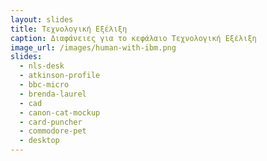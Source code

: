 ```yaml
---
layout: slides
title: Τεχνολογική Εξέλιξη
caption: Διαφάνειες για το κεφάλαιο Τεχνολογική Εξέλιξη
image_url: /images/human-with-ibm.png
slides:
  - nls-desk
  - atkinson-profile
  - bbc-micro
  - brenda-laurel
  - cad
  - canon-cat-mockup
  - card-puncher
  - commodore-pet
  - desktop
---
```

